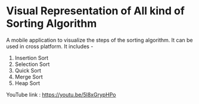 # Visual Representation of All kind of Sorting Algorithm
A mobile application to visualize the steps of the sorting algorithm. It can be used in cross platform.
It includes -
1) Insertion Sort
2) Selection Sort
3) Quick Sort
4) Merge Sort
5) Heap Sort

YouTube link : https://youtu.be/5l8xGrypHPo

